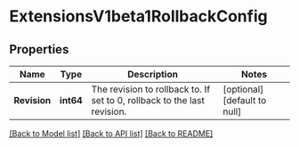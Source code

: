 # ExtensionsV1beta1RollbackConfig

## Properties
Name | Type | Description | Notes
------------ | ------------- | ------------- | -------------
**Revision** | **int64** | The revision to rollback to. If set to 0, rollback to the last revision. | [optional] [default to null]

[[Back to Model list]](../README.md#documentation-for-models) [[Back to API list]](../README.md#documentation-for-api-endpoints) [[Back to README]](../README.md)


